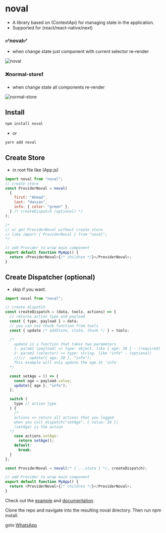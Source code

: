 # noval

- A library based on (ContextApi) for managing state in the application.
- Supported for (react/react-native/next)


### :white_check_mark:noval:white_check_mark:

- when change state just component with current selector re-render
<div>
    <img src="https://i.ibb.co/THLdmXP/react-store.gif" alt="noval" />
</div>

### :x:normal-store:exclamation:

- when change state all components re-render
<div>
     <img src="https://i.ibb.co/17Jwgwj/normal-store.gif" alt="normal-store" />
</div>

## Install

```js
npm install noval
```

- or

```js
yarn add noval
```

## Create Store

- in root file like (App.js)

```js
import noval from "noval";
// create store
const ProviderNoval = noval(
  {
    first: "Ahmad",
    last: "Hassan",
    info: { color: "green" },
  } /* createDispatch (optional) */
);

/* 
// or get ProviderNoval without create store
// like import { ProviderNoval } from "noval";
*/

// add Provider to wrap main component
export default function MyApp() {
  return <ProviderNoval>{/* children */}</ProviderNoval>;
}
```

## Create Dispatcher (optional)

- skip if you want.

```js
import noval from "noval";

// create dispatch
const createDispatch = (data, tools, actions) => {
  // returns action type and payload
  const { type, payload } = data;
  // you can use thunk function from tools
  const { update /* addState, state, thunk */ } = tools;

  /*
    update is a function that takes two parameters
    1- param1 (payload) => type: object. like { age: 30 } - (required)
    2- param2 (selector) => type: string. like "info" - (optional)
    /////  update({ age: 30 }, "info");
    This example will only update the age at 'info'
  */

  const setAge = () => {
    const age = payload.value;
    update({ age }, "info");
  };

  switch (
    type // action type
  ) {
    /*
    actions => return all actions that you logged
    when you call dispatch("setAge", { value: 28 })
    (setAge) is the action
  */
    case actions.setAge:
      return setAge();
    default:
      break;
  }
};

const ProviderNoval = noval(/* { ...state } */, createDispatch);

// add Provider to wrap main component
export default function MyApp() {
  return <ProviderNoval>{/* children */}</ProviderNoval>;
}
```

Check out the [example](https://github.com/DevAhmad7/noval) and [documentation](https://github.com/DevAhmad7/noval#readme).

Clone the repo and navigate into the resulting noval directory. Then run npm install.

goto [WhatsApp](https://api.whatsapp.com/send?phone=201112785677)
